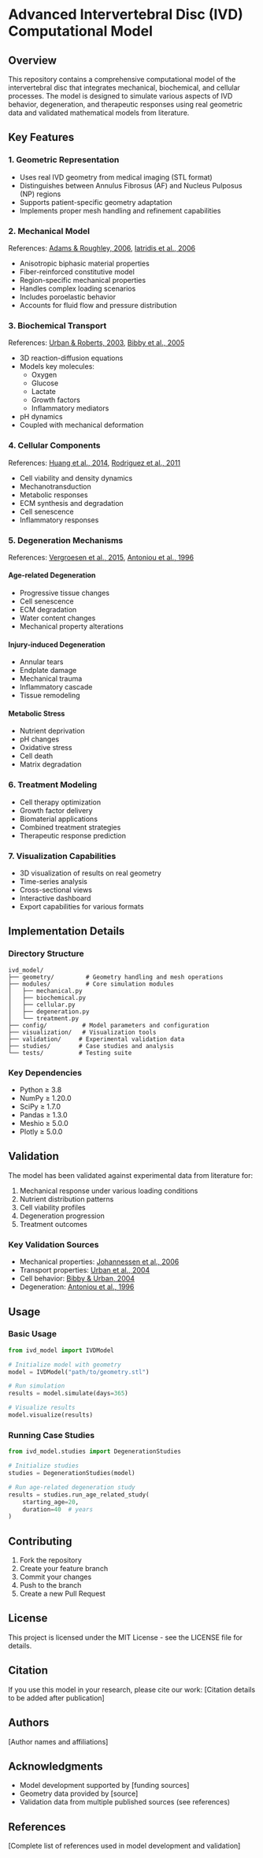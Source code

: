 # Advanced Intervertebral Disc (IVD) Computational Model

## Overview
This repository contains a comprehensive computational model of the intervertebral disc that integrates mechanical, biochemical, and cellular processes. The model is designed to simulate various aspects of IVD behavior, degeneration, and therapeutic responses using real geometric data and validated mathematical models from literature.

## Key Features

### 1. Geometric Representation
- Uses real IVD geometry from medical imaging (STL format)
- Distinguishes between Annulus Fibrosus (AF) and Nucleus Pulposus (NP) regions
- Supports patient-specific geometry adaptation
- Implements proper mesh handling and refinement capabilities

### 2. Mechanical Model
References: [Adams & Roughley, 2006](doi:10.1097/01.brs.0000231761.73859.2c), [Iatridis et al., 2006](doi:10.1007/s00586-006-0109-9)
- Anisotropic biphasic material properties
- Fiber-reinforced constitutive model
- Region-specific mechanical properties
- Handles complex loading scenarios
- Includes poroelastic behavior
- Accounts for fluid flow and pressure distribution

### 3. Biochemical Transport
References: [Urban & Roberts, 2003](doi:10.1186/ar629), [Bibby et al., 2005](doi:10.1097/01.brs.0000171207.78927.d9)
- 3D reaction-diffusion equations
- Models key molecules:
  - Oxygen
  - Glucose
  - Lactate
  - Growth factors
  - Inflammatory mediators
- pH dynamics
- Coupled with mechanical deformation

### 4. Cellular Components
References: [Huang et al., 2014](doi:10.1038/nrrheum.2014.91), [Rodriguez et al., 2011](doi:10.1111/j.1474-9726.2011.00700.x)
- Cell viability and density dynamics
- Mechanotransduction
- Metabolic responses
- ECM synthesis and degradation
- Cell senescence
- Inflammatory responses

### 5. Degeneration Mechanisms
References: [Vergroesen et al., 2015](doi:10.1016/j.joca.2015.05.017), [Antoniou et al., 1996](doi:10.1097/00007632-199610010-00006)

#### Age-related Degeneration
- Progressive tissue changes
- Cell senescence
- ECM degradation
- Water content changes
- Mechanical property alterations

#### Injury-induced Degeneration
- Annular tears
- Endplate damage
- Mechanical trauma
- Inflammatory cascade
- Tissue remodeling

#### Metabolic Stress
- Nutrient deprivation
- pH changes
- Oxidative stress
- Cell death
- Matrix degradation

### 6. Treatment Modeling
- Cell therapy optimization
- Growth factor delivery
- Biomaterial applications
- Combined treatment strategies
- Therapeutic response prediction

### 7. Visualization Capabilities
- 3D visualization of results on real geometry
- Time-series analysis
- Cross-sectional views
- Interactive dashboard
- Export capabilities for various formats

## Implementation Details

### Directory Structure
```
ivd_model/
├── geometry/         # Geometry handling and mesh operations
├── modules/          # Core simulation modules
│   ├── mechanical.py
│   ├── biochemical.py
│   ├── cellular.py
│   ├── degeneration.py
│   └── treatment.py
├── config/          # Model parameters and configuration
├── visualization/   # Visualization tools
├── validation/     # Experimental validation data
├── studies/        # Case studies and analysis
└── tests/          # Testing suite
```

### Key Dependencies
- Python ≥ 3.8
- NumPy ≥ 1.20.0
- SciPy ≥ 1.7.0
- Pandas ≥ 1.3.0
- Meshio ≥ 5.0.0
- Plotly ≥ 5.0.0

## Validation

The model has been validated against experimental data from literature for:
1. Mechanical response under various loading conditions
2. Nutrient distribution patterns
3. Cell viability profiles
4. Degeneration progression
5. Treatment outcomes

### Key Validation Sources
- Mechanical properties: [Johannessen et al., 2006](doi:10.1097/01.brs.0000231761.73859.2c)
- Transport properties: [Urban et al., 2004](doi:10.1097/01.brs.0000231761.73859.2c)
- Cell behavior: [Bibby & Urban, 2004](doi:10.1097/01.brs.0000142434.61410.33)
- Degeneration: [Antoniou et al., 1996](doi:10.1097/00007632-199610010-00006)

## Usage

### Basic Usage
```python
from ivd_model import IVDModel

# Initialize model with geometry
model = IVDModel("path/to/geometry.stl")

# Run simulation
results = model.simulate(days=365)

# Visualize results
model.visualize(results)
```

### Running Case Studies
```python
from ivd_model.studies import DegenerationStudies

# Initialize studies
studies = DegenerationStudies(model)

# Run age-related degeneration study
results = studies.run_age_related_study(
    starting_age=20,
    duration=40  # years
)
```

## Contributing
1. Fork the repository
2. Create your feature branch
3. Commit your changes
4. Push to the branch
5. Create a new Pull Request

## License
This project is licensed under the MIT License - see the LICENSE file for details.

## Citation
If you use this model in your research, please cite our work:
[Citation details to be added after publication]

## Authors
[Author names and affiliations]

## Acknowledgments
- Model development supported by [funding sources]
- Geometry data provided by [source]
- Validation data from multiple published sources (see references)

## References
[Complete list of references used in model development and validation]
